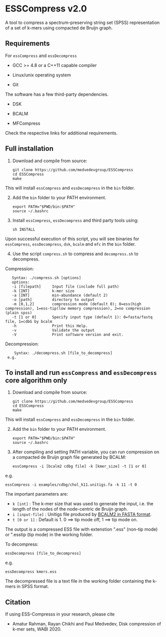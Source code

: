 # ESSCompress v2.0

A tool to compress a spectrum-preserving string set (SPSS) representation of a set of k-mers using compacted de Bruijn graph.

## Requirements

For `essCompress` and `essDecompress`  

- GCC >= 4.8 or a C++11 capable compiler

- Linux/unix operating system

- Git

The software has a few third-party dependencies. 

- DSK

- BCALM 
 
- MFCompress 

Check the respective links for additional requirements.


## Full installation

1) Download and compile from source:

       git clone https://github.com/medvedevgroup/ESSCompress
       cd ESSCompress
       make

This will install `essCompress` and `essDecompress` in the `bin` folder.

2) Add the `bin` folder to your PATH environment.

       export PATH="$PWD/bin:$PATH"
       source ~/.bashrc
	
3) Install `essCompress`, `essDecompress` and third party tools using:

       sh INSTALL

Upon successful execution of this script, you will see binaries for `essCompress`, `essDecompress`, `dsk`, `bcalm` and `mfc` in the `bin` folder.

4) Use the script `compress.sh` to compress and `decompress.sh` to decompress.

Compression:
	
       Syntax: ./compress.sh [options]
       options: 
       -i [filepath]     Input file (include full path)
	   -k [INT]          k-mer size
	   -a [INT]          min-abundance (default 2)
	   -o [path]	     directory to output 
	   -m [0,1,2]        compression mode (default 0); 0=ess(high compression), 1=ess-tip(low memory compression), 2=no compression (plain spss)
	   -t [1 or 0]       Specify input type (default 1): 0=fasta/fastq file, 1=cdbG by bcalm
	   -h                Print this Help.
	   -v                Validate the output
	   -V                Print software version and exit.

      
Decompression:
  
        Syntax: ./decompress.sh [file_to_decompress]
     e.g.  
## To install and run `essCompress` and `essDecompress` core algorithm only

1) Download and compile from source:

       git clone https://github.com/medvedevgroup/ESSCompress
       cd ESSCompress
       make

This will install `essCompress` and `essDecompress` in the `bin` folder.

2) Add the `bin` folder to your PATH environment.

       export PATH="$PWD/bin:$PATH"
       source ~/.bashrc


3) After compiling and setting PATH variable, you can run compression on a compacted de Bruijn graph file generated by BCALM:

       essCompress -i [bcalm2 cdbg file] -k [kmer_size] -t [1 or 0]

e.g.

    essCompress -i examples/cdbg/chol_k11.unitigs.fa -k 11 -t 0


The important parameters are:

*  `k [int]` : The k-mer size that was used to generate the input, i.e. the length of the nodes of the node-centric de Bruijn graph.
*  `i [input-file]` : Unitigs file produced by [BCALM2 in FASTA format](https://github.com/GATB/bcalm#output).
*  `t [0 or 1]` : Default is 1. 0 ==> tip mode off, 1 ==> tip mode on.

The output is a compressed ESS file with extenstion ".ess" (non-tip mode) or ".esstip (tip mode) in the working folder.

To decompress:

    essDecompress [file_to_decompress]
e.g.

    essDecompress kmers.ess
The decompressed file is a text file in the working folder containing the k-mers in SPSS format. 

## Citation

If using ESS-Compresss in your research, please cite
* Amatur Rahman, Rayan Chikhi and Paul Medvedev, Disk compression of k-mer sets, WABI 2020.
